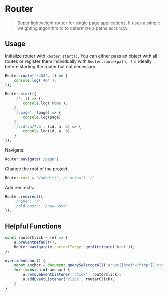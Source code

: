 # Router

> Super lightweight router for single page applications. It uses a simple weighting algorithm to to determine a paths accuracy.

## Usage

Initialize router with `Router.start()`. You can either pass an object with all routes or register them individually with `Router.route(path, fn)` ideally before starting the router but not necessary.

```javascript
Router.route('/404', () => {
	console.log('404');
});

Router.start({
	'/': () => {
		console.log('home');
	},
	'/:page': (page) => {
		console.log(page);
	},
	'/:id/:a/?:b': (id, a, b) => {
		console.log(id, a, b);
	}
});
```

Navigate:

```javascript
Router.navigate('/page')
```

Change the root of the project:

```javascript
Router.root = '/subdir/'; // default '/'
```

Add redirects:

```javascript
Router.redirect({
	'/home': '/',
	'/old-post': '/new-post'
});
```

## Helpful Functions

```javascript
const routerClick = (e) => {
	e.preventDefault();
	Router.navigate(e.currentTarget.getAttribute('href'));
};

overrideAnchor() {
	const anchor = document.querySelectorAll('a:not([href*="http"]):not([href*="tel"]):not([data-bypass])');
	for (const a of anchor) {
		a.removeEventListener('click', routerClick);
		a.addEventListener('click', routerClick);
	}
}
```
